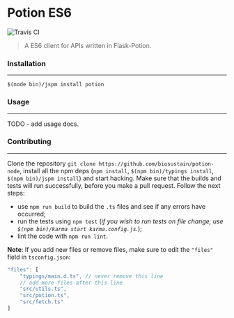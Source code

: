 # Potion ES6

![Travis CI](https://travis-ci.org/biosustain/potion-node.svg)

> A ES6 client for APIs written in Flask-Potion.

### Installation
----------------
```shell
$(node bin)/jspm install potion
```


### Usage
---------
TODO - add usage docs.


### Contributing
----------------
Clone the repository `git clone https://github.com/biosustain/potion-node`, install all the npm deps (`npm install`, `$(npm bin)/typings install`, `$(npm bin)/jspm install`) and start hacking.
Make sure that the builds and tests will run successfully, before you make a pull request. Follow the next steps:
- use `npm run build` to build the `.ts` files and see if any errors have occurred;
- run the tests using `npm test` (*if you wish to run tests on file change, use `$(npm bin)/karma start karma.config.js`.*);
- lint the code with `npm run lint`.

**Note**: If you add new files or remove files, make sure to edit the `"files"` field in `tsconfig.json`:
```js
"files": [
	"typings/main.d.ts", // never remove this line
	// add more files after this line
	"src/utils.ts",
	"src/potion.ts",
	"src/fetch.ts"
]
```
